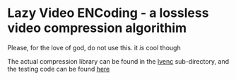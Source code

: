 # Lazy Video ENCoding - a lossless video compression algorithim

Please, for the love of god, do not use this. it *is* cool though

The actual compression library can be found in the [lvenc](./lvenc) sub-directory, and the testing code can be found [here](./src)
